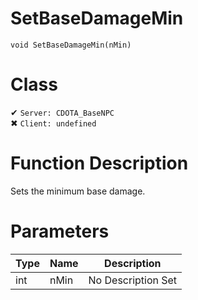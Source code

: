 # SetBaseDamageMin
```
void SetBaseDamageMin(nMin)
```
# Class
✔ `Server: CDOTA_BaseNPC`  
✖ `Client: undefined`  

# Function Description
Sets the minimum base damage.
# Parameters
Type|Name|Description
--|--|--
int|nMin|No Description Set
